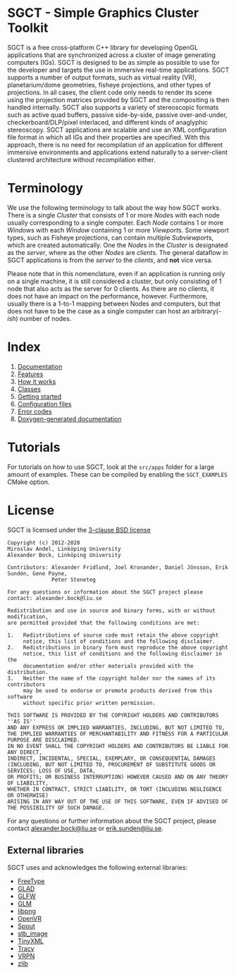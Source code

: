 # SGCT - Simple Graphics Cluster Toolkit

SGCT is a free cross-platform C++ library for developing OpenGL applications that are synchronized across a cluster of image generating computers (IGs).  SGCT is designed to be as simple as possible to use for the developer and targets the use in immersive real-time applications.  SGCT supports a number of output formats, such as virtual reality (VR), planetarium/dome geometries, fisheye projections, and other types of projections.  In all cases, the client code only needs to render its scene using the projection matrices provided by SGCT and the compositing is then handled internally.  SGCT also supports a variety of stereoscopic formats such as active quad buffers, passive side-by-side, passive over-and-under, checkerboard/DLP/pixel interlaced, and different kinds of anaglyphic stereoscopy.  SGCT applications are scalable and use an XML configuration file format in which all IGs and their properties are specified.  With this approach, there is no need for recompilation of an application for different immersive environments and  applications extend naturally to a server-client clustered architecture without recompilation either.

# Terminology
We use the following terminology to talk about the way how SGCT works.  There is a single *Cluster* that consists of 1 or more *Node*s with each node usually corresponding to a single computer.  Each *Node* contains 1 or more *Window*s with each *Window* containing 1 or more *Viewport*s.  Some viewport types, such as Fisheye projections, can contain multiple *Subviewport*s, which are created automatically.  One the *Node*s in the *Cluster* is designated as the *server*, where as the other *Nodes* are *client*s.  The general dataflow in SGCT applications is from the *server* to the *clients*, and **not** vice versa.

Please note that in this nomenclature, even if an application is running only on a single machine, it is still considered a cluster, but only consisting of 1 node that also acts as the server for 0 clients.  As there are no clients, it does not have an impact on the performance, however.  Furthermore, usually there is a 1-to-1 mapping between Nodes and computers, but that does not have to be the case as a single computer can host an arbitrary(*-ish*) number of nodes.

# Index
1. [Documentation](https://sgct.github.io/)
1. [Features](https://sgct.github.io/features.html)
1. [How it works](https://sgct.github.io/how-it-works.html)
1. [Classes](https://sgct.github.io/classes.html)
1. [Getting started](dohttps://sgct.github.io/getting-started.html)
1. [Configuration files](https://sgct.github.io/configuration-files.html)
1. [Error codes](https://sgct.github.io/errors.html)
1. [Doxygen-generated documentation](http://webstaff.itn.liu.se/~alebo68/sgct/doxygen/html/)

# Tutorials
For tutorials on how to use SGCT, look at the `src/apps` folder for a large amount of examples.  These can be compiled by enabling the `SGCT_EXAMPLES` CMake option.

# License
SGCT is licensed under the [3-clause BSD license](https://choosealicense.com/licenses/bsd-3-clause/)

```
Copyright (c) 2012-2020
Miroslav Andel, Linköping University
Alexander Bock, Linköping University

Contributors: Alexander Fridlund, Joel Kronander, Daniel Jönsson, Erik Sundén, Gene Payne,
              Peter Steneteg

For any questions or information about the SGCT project please contact: alexander.bock@liu.se

Redistribution and use in source and binary forms, with or without modification,
are permitted provided that the following conditions are met:

1.   Redistributions of source code must retain the above copyright
     notice, this list of conditions and the following disclaimer.
2.   Redistributions in binary form must reproduce the above copyright
     notice, this list of conditions and the following disclaimer in the
     documentation and/or other materials provided with the distribution.
3.   Neither the name of the copyright holder nor the names of its contributors
     may be used to endorse or promote products derived from this software
     without specific prior written permission.

THIS SOFTWARE IS PROVIDED BY THE COPYRIGHT HOLDERS AND CONTRIBUTORS ''AS IS''
AND ANY EXPRESS OR IMPLIED WARRANTIES, INCLUDING, BUT NOT LIMITED TO,
THE IMPLIED WARRANTIES OF MERCHANTABILITY AND FITNESS FOR A PARTICULAR PURPOSE ARE DISCLAIMED.
IN NO EVENT SHALL THE COPYRIGHT HOLDERS AND CONTRIBUTORS BE LIABLE FOR ANY DIRECT,
INDIRECT, INCIDENTAL, SPECIAL, EXEMPLARY, OR CONSEQUENTIAL DAMAGES
(INCLUDING, BUT NOT LIMITED TO, PROCUREMENT OF SUBSTITUTE GOODS OR SERVICES; LOSS OF USE, DATA,
OR PROFITS; OR BUSINESS INTERRUPTION) HOWEVER CAUSED AND ON ANY THEORY OF LIABILITY,
WHETHER IN CONTRACT, STRICT LIABILITY, OR TORT (INCLUDING NEGLIGENCE OR OTHERWISE)
ARISING IN ANY WAY OUT OF THE USE OF THIS SOFTWARE, EVEN IF ADVISED OF THE POSSIBILITY OF SUCH DAMAGE.
```

For any questions or further information about the SGCT project, please contact [alexander.bock@liu.se](mailto:alexander.bock@liu.se) or [erik.sunden@liu.se](mailto:erik.sunden@liu.se).

## External libraries
SGCT uses and acknowledges the following external libraries:

 - [FreeType](http://www.freetype.org)
 - [GLAD](https://github.com/Dav1dde/glad)
 - [GLFW](ttps://www.glfw.org)
 - [GLM](http://glm.g-truc.net)
 - [libpng](http://www.libpng.org)
 - [OpenVR](https://github.com/ValveSoftware/openvr)
 - [Spout](https://github.com/box/spout)
 - [stb_image](https://github.com/let-def/stb_image)
 - [TinyXML](https:/github.com/leethomason/tinyxml2)
 - [Tracy](https://github.com/nette/tracy)
 - [VRPN](https://github.com/vrpn/vrpn)
 - [zlib](https://www.zlib.net)

